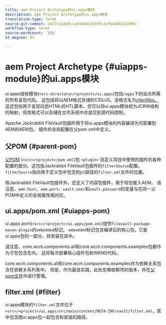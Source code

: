 ```yaml
---
title: aem Project Archetype的ui.apps模块
description: aem Project Archetype的ui.apps模块
translation-type: tm+mt
source-git-commit: a427c2ade8cca69de8e2b59fc3afb4405342909c
workflow-type: tm+mt
source-wordcount: '335'
ht-degree: 0%

---
```



# aem Project Archetype {#uiapps-module}的ui.apps模块

ui.apps授权模块(`<src-directory>/<project>/ui.apps`)包括`/apps`下的站点所需的所有呈现代码。 这包括将以AEM格式存储的CSS/JS，该格式名为[clientlibs。](uifrontend.md#clientlibs) 这还包括用于呈现动态HTML的HTL脚本。您可以将ui.apps模块视为JCR中结构的映射，但其格式可以存储在文件系统中并提交到源代码控制。

Apache Jackrabbit FileVault包插件用于将ui.apps模块的内容编译为可部署到AEM的AEM包。 插件的全局配置在父pom.xml中定义。

## 父POM {#parent-pom}

[父POM](/help/developing/archetype/using.md#parent-pom) (`<src>/<project>/pom.xml`)包 `<plugin>` 括定义项目中使用的插件的各种配置的部分。这包括Jackrabbit FileVault包插件的`filterSource`配置。 `filterSource`指向用于定义包中包含的jcr路径的`filter.xml`文件的位置。

除Jackrabbit FileVault包插件外，还定义了内容包插件，用于将包推入AEM。 请注意，`aem.host`、`aem.port`、`vault.user`和`vault.password`的变量与在同一父POM中定义的全局属性相对应。

## ui.apps/pom.xml {#uiapps-pom}

ui.apps pom(`<src>/<project>/ui.apps/pom.xml`)提供`filevault-package-maven-plugin`的`embedded`标记。 `embedded`标记包含编译后的核心包，它是ui.apps包的一部分，将安装在其中。

请注意，core.wcm.components.all和core.wcm.components.examples包都作为子包包含在内。 这将每次部署核心组件包和WKND代码。

core.wcm.components.all和core.wcm.components.examples作为依赖关系包含在依赖关系列表中。 但是，作为最佳实践，此处忽略依赖项的版本，并在[父pom文件](/help/developing/archetype/using.md#core-components)中进行管理。

## filter.xml {#filter}

ui.apps模块的`filter.xml`文件位于`<src>/<project>/ui.apps/src/main/content/META-INF/vault/filter.xml`，其中包含随ui.apps包一起包含和安装的路径。
